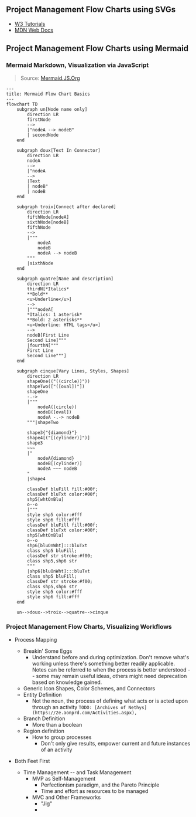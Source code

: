 ## Project Management Flow Charts using SVGs
+ [W3 Tutorials](https://www.w3schools.com/graphics/svg_inhtml.asp)
+ [MDN Web Docs](https://developer.mozilla.org/en-US/docs/Web/SVG/Tutorial/SVG_and_CSS)

## Project Management Flow Charts using Mermaid


### Mermaid Markdown, Visualization via JavaScript
> Source: [Mermaid.JS.Org](https://mermaid.js.org/syntax/flowchart.html)  

```mermaid
---
title: Mermaid Flow Chart Basics
---
flowchart TD
    subgraph un[Node name only]
        direction LR
        firstNode 
        --> 
        |"nodeA --> nodeB"
        | secondNode
    end

    subgraph doux[Text In Connector]
        direction LR
        nodeA 
        -->  
        |"nodeA 
        --> 
        |Text
        | nodeB"
        | nodeB
    end

    subgraph troix[Connect after declared]
        direction LR
        fifthNode[nodeA]
        sixthNode[nodeB]
        fifthNode
        -->
        |"""
            nodeA
            nodeB
            nodeA --> nodeB
        """
        |sixthNode
    end

    subgraph quatre[Name and description]
        direction LR
        thirdN[*Italics* 
        **Bold** 
        <u>Underline</u>]
        -->
        |"""nodeA[
        *Italics: 1 asterisk* 
        **Bold: 2 asterisks** 
        <u>Underline: HTML tags</u>] 
        --> 
        nodeB[First Line
        Second Line]"""
        |fourthN["""
        First Line
        Second Line"""]
    end

    subgraph cinque[Vary Lines, Styles, Shapes]
        direction LR
        shapeOne(("((circle))"))
        shapeTwo(["([oval])"])
        shapeOne
        -.->
        |"""
            nodeA((circle))
            nodeB([oval])
            nodeA -.-> nodeB
        """|shapeTwo

        shape3{"{diamond}"}
        shape4[("[(cylinder)]")]
        shape3
        ~~~
        |"
            nodeA{diamond}
            nodeB[(cylinder)]
            nodeA ~~~ nodeB
        "
        |shape4

        classDef bluFill fill:#00f;
        classDef bluTxt color:#00f;
        shp5[whtOnBlu]
        o--o
        |"""
        style shp5 color:#fff
        style shp6 fill:#fff
        classDef bluFill fill:#00f;
        classDef bluTxt color:#00f;
        shp5[whtOnBlu]
        o--o
        shp6[bluOnWht]:::bluTxt
        class shp5 bluFill;
        classDef str stroke:#f00;
        class shp5,shp6 str
        """
        |shp6[bluOnWht]:::bluTxt
        class shp5 bluFill;
        classDef str stroke:#f00;
        class shp5,shp6 str
        style shp5 color:#fff
        style shp6 fill:#fff
    end

    un-->doux-->troix-->quatre-->cinque
```

### Project Management Flow Charts, Visualizing Workflows  

+ Process Mapping
  + Breakin' Some Eggs
    * Understand before and during optimization. Don't remove what's working unless there's something better readily applicable. Notes can be referred to when the process is better understood -- some may remain useful ideas, others might need deprecation based on knowledge gained.
  + Generic Icon Shapes, Color Schemes, and Connectors
  + Entity Definition
    * Not the noun, the process of defining what acts or is acted upon through an activity 
        `TODO: [Archives of Nethys](https://2e.aonprd.com/Activities.aspx),`
  + Branch Definition
    * More than a boolean
  + Region definition
    * How to group processes
      - Don't only give results, empower current and future instances of an activity

+ Both Feet First
  + Time Management -- and Task Management
    * MVP as Self-Management
      - Perfectionism paradigm, and the Pareto Principle
      - Time and effort as resources to be managed
    * MVC and Other Frameworks
      - "Jig"
      - 
      